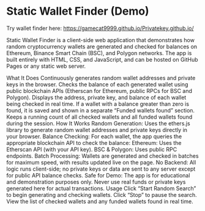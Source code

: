 # Static Wallet Finder (Demo)
Try wallet finder here:
https://gamecat9999.github.io/Privatekey.github.io/

Static Wallet Finder is a client-side web application that demonstrates how random cryptocurrency wallets are generated and checked for balances on Ethereum, Binance Smart Chain (BSC), and Polygon networks. The app is built entirely with HTML, CSS, and JavaScript, and can be hosted on GitHub Pages or any static web server.

What It Does
Continuously generates random wallet addresses and private keys in the browser.
Checks the balance of each generated wallet using public blockchain APIs (Etherscan for Ethereum, public RPCs for BSC and Polygon).
Displays the address, private key, and balance of each wallet being checked in real time.
If a wallet with a balance greater than zero is found, it is saved and shown in a separate “Funded wallets found” section.
Keeps a running count of all checked wallets and all funded wallets found during the session.
How It Works
Random Generation: Uses the ethers.js library to generate random wallet addresses and private keys directly in your browser.
Balance Checking: For each wallet, the app queries the appropriate blockchain API to check the balance:
Ethereum: Uses the Etherscan API (with your API key).
BSC & Polygon: Uses public RPC endpoints.
Batch Processing: Wallets are generated and checked in batches for maximum speed, with results updated live on the page.
No Backend: All logic runs client-side; no private keys or data are sent to any server except for public API balance checks.
Safe for Demo: The app is for educational and demonstration purposes only. Never use real funds or private keys generated here for actual transactions.
Usage
Click “Start Random Search” to begin generating and checking wallets.
Click “Stop” to pause the search.
View the list of checked wallets and any funded wallets found in real time.
